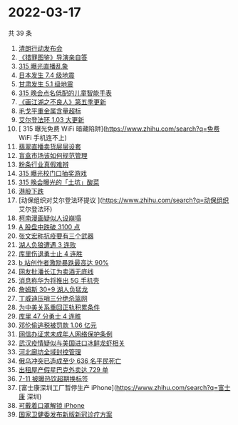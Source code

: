 # 2022-03-17

共 39 条

<!-- BEGIN ZHIHUSEARCH -->
<!-- 最后更新时间 Thu Mar 17 2022 20:21:58 GMT+0800 (China Standard Time) -->
1. [清朗行动发布会](https://www.zhihu.com/search?q=清朗行动)
1. [《猎罪图鉴》导演亲自答](https://www.zhihu.com/search?q=猎罪图鉴)
1. [315 曝光直播乱象](https://www.zhihu.com/search?q=直播乱象)
1. [日本发生 7.4 级地震](https://www.zhihu.com/search?q=日本地震)
1. [甘肃发生 5.1 级地震](https://www.zhihu.com/search?q=甘肃地震)
1. [315 晚会点名低配的儿童智能手表](https://www.zhihu.com/search?q=智能儿童手表)
1. [《画江湖之不良人》第五季更新](https://www.zhihu.com/search?q=画江湖之不良人)
1. [毛戈平重金属含量超标](https://www.zhihu.com/search?q=毛戈平)
1. [ 艾尔登法环 1.03 大更新](https://www.zhihu.com/search?q=艾尔登法环更新)
1. [ 315 曝光免费 WiFi 暗藏陷阱](https://www.zhihu.com/search?q=免费 WiFi 手机连不上)
1. [翡翠直播卖货层层设套](https://www.zhihu.com/search?q=翡翠直播虚假宣传)
1. [盲盒市场该如何规范管理](https://www.zhihu.com/search?q=盲盒)
1. [粉条行业真假难辨](https://www.zhihu.com/search?q=粉条行业)
1. [315 曝光校门口抽奖游戏](https://www.zhihu.com/search?q=校园门口抽奖游戏)
1. [315 晚会曝光的「土坑」酸菜](https://www.zhihu.com/search?q=「土坑」酸菜)
1. [港股下跌](https://www.zhihu.com/search?q=港股下跌)
1. [动保组织对艾尔登法环提议 ](https://www.zhihu.com/search?q=动保组织 艾尔登法环)
1. [柯南漫画疑似人设崩塌 ](https://www.zhihu.com/search?q=柯南)
1. [A 股盘中跌破 3100 点](https://www.zhihu.com/search?q=A股)
1. [张文宏称抗疫要有三个武器](https://www.zhihu.com/search?q=张文宏)
1. [湖人负狼遭遇 3 连败](https://www.zhihu.com/search?q=湖人)
1. [库里伤退勇士止 4 连胜](https://www.zhihu.com/search?q=勇士)
1. [b 站创作者激励暴跌最高达 90% ](https://www.zhihu.com/search?q=哔哩哔哩)
1. [网友批潘长江为卖酒无底线](https://www.zhihu.com/search?q=潘长江卖酒)
1. [消息称华为将推出 5G 手机壳](https://www.zhihu.com/search?q=5G手机壳)
1. [詹姆斯 30+9 湖人负猛龙](https://www.zhihu.com/search?q=湖人)
1. [丁威迪压哨三分绝杀篮网](https://www.zhihu.com/search?q=篮网)
1. [为中美关系重回正轨积累条件](https://www.zhihu.com/search?q=中美关系)
1. [库里 47 分勇士 4 连胜](https://www.zhihu.com/search?q=勇士)
1. [邓伦偷逃税被罚款 1.06 亿元](https://www.zhihu.com/search?q=邓伦偷逃税被查)
1. [网信办证求未成年人网络保护条例](https://www.zhihu.com/search?q=游戏防沉迷)
1. [武汉疫情疑似与美国进口冰鲜龙虾相关](https://www.zhihu.com/search?q=武汉疫情)
1. [河北廊坊全域封控管理](https://www.zhihu.com/search?q=河北廊坊)
1. [俄乌冲突已造成至少 636 名平民死亡](https://www.zhihu.com/search?q=俄乌冲突造成平民死亡)
1. [出租屋产假星巴克外卖达 729 单](https://www.zhihu.com/search?q=假星巴克)
1. [7-11 被曝热饮超期换标签](https://www.zhihu.com/search?q=热饮超期换标签)
1. [富士康深圳工厂暂停生产 iPhone](https://www.zhihu.com/search?q=富士康 深圳)
1. [可戴着口罩解锁 iPhone](https://www.zhihu.com/search?q=iPhone)
1. [国家卫健委发布新版新冠诊疗方案](https://www.zhihu.com/search?q=新版新冠诊疗方案)
<!-- END ZHIHUSEARCH -->
